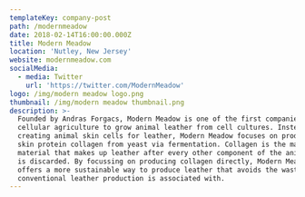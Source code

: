 ```yaml
---
templateKey: company-post
path: /modernmeadow
date: 2018-02-14T16:00:00.000Z
title: Modern Meadow
location: 'Nutley, New Jersey'
website: modernmeadow.com
socialMedia:
  - media: Twitter
    url: 'https://twitter.com/ModernMeadow'
logo: /img/modern meadow logo.png
thumbnail: /img/modern meadow thumbnail.png
description: >-
  Founded by Andras Forgacs, Modern Meadow is one of the first companies to use
  cellular agriculture to grow animal leather from cell cultures. Instead of
  creating animal skin cells for leather, Modern Meadow focuses on producing the
  skin protein collagen from yeast via fermentation. Collagen is the main
  material that makes up leather after every other component of the animal hide
  is discarded. By focussing on producing collagen directly, Modern Meadow
  offers a more sustainable way to produce leather that avoids the waste
  conventional leather production is associated with.
---
```


